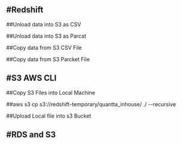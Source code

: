 #Redshift
-----------------------------------------------------------------------
##Unload data into S3 as CSV

##Unload data into S3 as Parcat


##Copy data from S3 CSV File


##Copy data from S3 Parcket File


#S3 AWS CLI
-----------------------------------------------------------------------
##Copy S3 Files into Local Machine

##aws s3 cp s3://redshift-temporary/quantta_inhouse/ ./ --recursive

##Upload Local file into s3 Bucket




#RDS and S3
-----------------------------------------------------------------------
